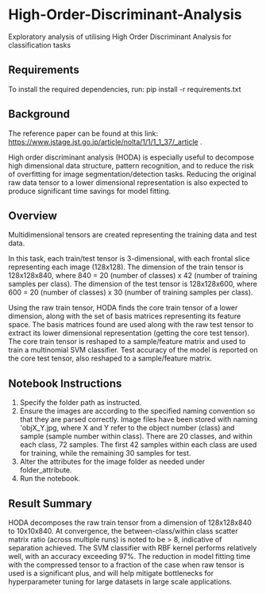 # High-Order-Discriminant-Analysis
Exploratory analysis of utilising High Order Discriminant Analysis for classification tasks

## Requirements

To install the required dependencies, run:
pip install -r requirements.txt

## Background

The reference paper can be found at this link: https://www.jstage.jst.go.jp/article/nolta/1/1/1_1_37/_article .

High order discriminant analysis (HODA) is especially useful to decompose high dimensional data structure, pattern recognition, and to reduce the risk of overfitting for image segmentation/detection tasks. Reducing the original raw data tensor to a lower dimensional representation is also expected to produce significant time savings for model fitting. 

## Overview

Multidimensional tensors are created representing the training data and test data.

In this task, each train/test tensor is 3-dimensional, with each frontal slice representing each image (128x128). The dimension of the train tensor is 128x128x840, where 840 = 20 (number of classes) x 42 (number of training samples per class). The dimension of the test tensor is 128x128x600, where 600 = 20 (number of classes) x 30 (number of training samples per class).

Using the raw train tensor, HODA finds the core train tensor of a lower dimension, along with the set of basis matrices representing its feature space. The basis matrices found are used along with the raw test tensor to extract its lower dimensional representation (getting the core test tensor). The core train tensor is reshaped to a sample/feature matrix and used to train a multinomial SVM classifier. Test accuracy of the model is reported on the core test tensor, also reshaped to a sample/feature matrix.

## Notebook Instructions

1. Specify the folder path as instructed.
2. Ensure the images are according to the specified naming convention so that they are parsed correctly. Image files have been stored with naming 'objX_Y.jpg, where X and Y refer to the object number (class) and sample (sample number within class). There are 20 classes, and within each class, 72 samples. The first 42 samples within each class are used for training, while the remaining 30 samples for test.
3. Alter the attributes for the image folder as needed under folder_attribute.
4. Run the notebook.

## Result Summary

HODA decomposes the raw train tensor from a dimension of 128x128x840 to 10x10x840. At convergence, the between-class/within class scatter matrix ratio (across multiple runs) is noted to be > 8, indicative of separation achieved. The SVM classifier with RBF kernel performs relatively well, with an accuracy exceeding 97%. The reduction in model fitting time with the compressed tensor to a fraction of the case when raw tensor is used is a significant plus, and will help mitigate bottlenecks for hyperparameter tuning for large datasets in large scale applications.
